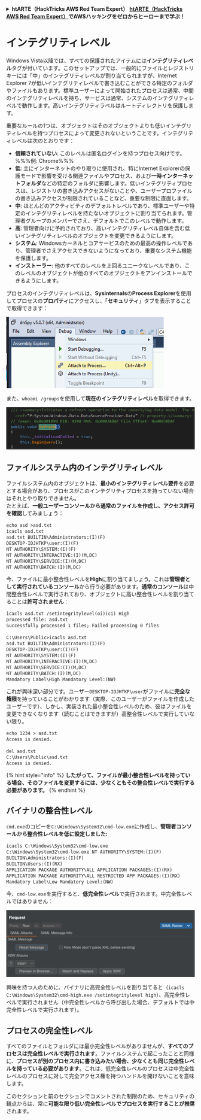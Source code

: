 <details>

<summary><strong>htARTE（HackTricks AWS Red Team Expert）</strong> <a href="https://training.hacktricks.xyz/courses/arte"><strong>htARTE（HackTricks AWS Red Team Expert）</strong></a><strong>でAWSハッキングをゼロからヒーローまで学ぶ！</strong></summary>

HackTricksをサポートする他の方法：

- **HackTricksで企業を宣伝したい**または**HackTricksをPDFでダウンロードしたい場合は**[**SUBSCRIPTION PLANS**](https://github.com/sponsors/carlospolop)をチェックしてください！
- [**公式PEASS＆HackTricksスワッグ**](https://peass.creator-spring.com)を入手してください
- [**The PEASS Family**](https://opensea.io/collection/the-peass-family)を発見し、独占的な[**NFTs**](https://opensea.io/collection/the-peass-family)のコレクションをご覧ください
- **💬 [Discordグループ](https://discord.gg/hRep4RUj7f)**に参加するか、[telegramグループ](https://t.me/peass)に参加するか、**Twitter** 🐦 [**@carlospolopm**](https://twitter.com/hacktricks_live)をフォローしてください。
- **HackTricks**と**HackTricks Cloud**のgithubリポジトリにPRを提出して、あなたのハッキングテクニックを共有してください。

</details>


# インテグリティレベル

Windows Vista以降では、すべての保護されたアイテムには**インテグリティレベル**タグが付いています。このセットアップでは、一般的にファイルとレジストリキーには「中」のインテグリティレベルが割り当てられますが、Internet Explorer 7が低いインテグリティレベルで書き込むことができる特定のフォルダやファイルもあります。標準ユーザーによって開始されたプロセスは通常、中間のインテグリティレベルを持ち、サービスは通常、システムのインテグリティレベルで動作します。高いインテグリティラベルはルートディレクトリを保護します。

重要なルールの1つは、オブジェクトはそのオブジェクトよりも低いインテグリティレベルを持つプロセスによって変更されないということです。インテグリティレベルは次のとおりです：

- **信頼されていない**: このレベルは匿名ログインを持つプロセス向けです。 %%%例: Chrome%%%
- **低**: 主にインターネットのやり取りに使用され、特にInternet Explorerの保護モードで影響を受ける関連ファイルやプロセス、および**一時インターネットフォルダ**などの特定のフォルダに影響します。低いインテグリティプロセスは、レジストリの書き込みアクセスがないことや、ユーザープロファイルの書き込みアクセスが制限されていることなど、重要な制限に直面します。
- **中**: ほとんどのアクティビティのデフォルトレベルであり、標準ユーザーや特定のインテグリティレベルを持たないオブジェクトに割り当てられます。管理者グループのメンバーでさえ、デフォルトでこのレベルで動作します。
- **高**: 管理者向けに予約されており、高いインテグリティレベル自体を含む低いインテグリティレベルのオブジェクトを変更できるようにします。
- **システム**: Windowsカーネルとコアサービスのための最高の操作レベルであり、管理者でさえアクセスできないようになっており、重要なシステム機能を保護します。
- **インストーラー**: 他のすべてのレベルを上回るユニークなレベルであり、このレベルのオブジェクトが他のすべてのオブジェクトをアンインストールできるようにします。

プロセスのインテグリティレベルは、**Sysinternals**の**Process Explorer**を使用してプロセスの**プロパティ**にアクセスし、「**セキュリティ**」タブを表示することで取得できます：

![](<../../.gitbook/assets/image (318).png>)

また、`whoami /groups`を使用して**現在のインテグリティレベル**を取得できます。

![](<../../.gitbook/assets/image (319).png>)

## ファイルシステム内のインテグリティレベル

ファイルシステム内のオブジェクトは、**最小のインテグリティレベル要件**を必要とする場合があり、プロセスがこのインテグリティプロセスを持っていない場合はそれとやり取りできません。\
たとえば、**一般ユーザーコンソールから通常のファイルを作成し、アクセス許可を確認**してみましょう：
```
echo asd >asd.txt
icacls asd.txt
asd.txt BUILTIN\Administrators:(I)(F)
DESKTOP-IDJHTKP\user:(I)(F)
NT AUTHORITY\SYSTEM:(I)(F)
NT AUTHORITY\INTERACTIVE:(I)(M,DC)
NT AUTHORITY\SERVICE:(I)(M,DC)
NT AUTHORITY\BATCH:(I)(M,DC)
```
今、ファイルに最小整合性レベルを**High**に割り当てましょう。これは**管理者として実行されているコンソール**から行う必要があります。**通常のコンソール**は中間整合性レベルで実行されており、オブジェクトに高い整合性レベルを割り当てることは**許可されません**：
```
icacls asd.txt /setintegritylevel(oi)(ci) High
processed file: asd.txt
Successfully processed 1 files; Failed processing 0 files

C:\Users\Public>icacls asd.txt
asd.txt BUILTIN\Administrators:(I)(F)
DESKTOP-IDJHTKP\user:(I)(F)
NT AUTHORITY\SYSTEM:(I)(F)
NT AUTHORITY\INTERACTIVE:(I)(M,DC)
NT AUTHORITY\SERVICE:(I)(M,DC)
NT AUTHORITY\BATCH:(I)(M,DC)
Mandatory Label\High Mandatory Level:(NW)
```
これが興味深い部分です。ユーザー`DESKTOP-IDJHTKP\user`がファイルに**完全な権限**を持っていることがわかります（実際、このユーザーがファイルを作成したユーザーです）、しかし、実装された最小整合性レベルのため、彼はファイルを変更できなくなります（読むことはできますが）高整合性レベルで実行していない限り。
```
echo 1234 > asd.txt
Access is denied.

del asd.txt
C:\Users\Public\asd.txt
Access is denied.
```
{% hint style="info" %}
**したがって、ファイルが最小整合性レベルを持っている場合、そのファイルを変更するには、少なくともその整合性レベルで実行する必要があります。**
{% endhint %}

## バイナリの整合性レベル

`cmd.exe`のコピーを`C:\Windows\System32\cmd-low.exe`に作成し、**管理者コンソールから整合性レベルを低に設定しました:**
```
icacls C:\Windows\System32\cmd-low.exe
C:\Windows\System32\cmd-low.exe NT AUTHORITY\SYSTEM:(I)(F)
BUILTIN\Administrators:(I)(F)
BUILTIN\Users:(I)(RX)
APPLICATION PACKAGE AUTHORITY\ALL APPLICATION PACKAGES:(I)(RX)
APPLICATION PACKAGE AUTHORITY\ALL RESTRICTED APP PACKAGES:(I)(RX)
Mandatory Label\Low Mandatory Level:(NW)
```
今、`cmd-low.exe`を実行すると、**低完全性レベル**で実行されます。中完全性レベルではありません：

![](<../../.gitbook/assets/image (320).png>)

興味を持つ人のために、バイナリに高完全性レベルを割り当てると（`icacls C:\Windows\System32\cmd-high.exe /setintegritylevel high`）、高完全性レベルで実行されません（中完全性レベルから呼び出した場合、デフォルトでは中完全性レベルで実行されます）。

## プロセスの完全性レベル

すべてのファイルとフォルダには最小完全性レベルがありませんが、**すべてのプロセスは完全性レベルで実行されます**。ファイルシステムで起こったことと同様に、**プロセスが別のプロセス内に書き込みたい場合、少なくとも同じ完全性レベルを持っている必要があります**。これは、低完全性レベルのプロセスは中完全性レベルのプロセスに対して完全アクセス権を持つハンドルを開けないことを意味します。

このセクションと前のセクションでコメントされた制限のため、セキュリティの観点からは、常に**可能な限り低い完全性レベルでプロセスを実行することが推奨**されます。
